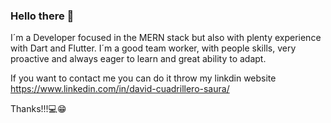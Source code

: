 ### Hello there 👋
I´m a Developer focused in the MERN stack but also with plenty experience with Dart and Flutter. I´m a good  team worker, with people skills, very proactive and always eager to learn and great ability to adapt.

If you want to contact me you can do it throw my linkdin website https://www.linkedin.com/in/david-cuadrillero-saura/

Thanks!!!💻😁
